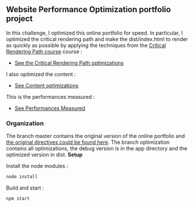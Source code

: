 ## Website Performance Optimization portfolio project

In this challenge, I optimized this online portfolio for speed. In particular, I optimized the critical rendering path and make the dist/index.html to render as quickly as possible by applying the techniques from the [Critical Rendering Path course](https://www.udacity.com/course/ud884) course :

* [See the Critical Rendering Path optimizations](https://github.com/rachkoud/frontend-nanodegree-mobile-portfolio/wiki/Critical-Rendering-Path)

I also optimized the content : 

* [See Content optimizations](https://github.com/rachkoud/frontend-nanodegree-mobile-portfolio/wiki/Content-Efficiency)

This is the performances measured :

* [See Performances Measured](https://github.com/rachkoud/frontend-nanodegree-mobile-portfolio/wiki/Performances-measures)

### Organization 

The branch master contains the original version of the online portfolio and [the original directives could be found here](https://github.com/rachkoud/frontend-nanodegree-mobile-portfolio/wiki/Website-Performance-Optimization-portfolio-project). The branch optimization contains all optimizations, the debug version is in the app directory and the optimized version in dist. 
**Setup**

Install the node modules :

```bash
node install
```

Build and start : 

```bash
npm start
```



